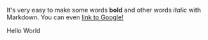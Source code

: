 It's very easy to make some words **bold** and other words *italic* with Markdown. You can even [link to Google!](https://google.com)

Hello World
